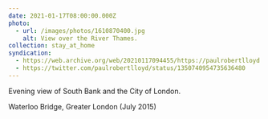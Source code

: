 ```yaml
---
date: 2021-01-17T08:00:00.000Z
photo:
  - url: /images/photos/1610870400.jpg
    alt: View over the River Thames.
collection: stay_at_home
syndication:
  - https://web.archive.org/web/20210117094455/https://paulrobertlloyd.com/photos/1610870400/
  - https://twitter.com/paulrobertlloyd/status/1350740954735636480
---
```

Evening view of South Bank and the City of London.

Waterloo Bridge, Greater London (July 2015)
